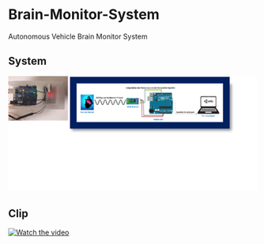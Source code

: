 # Brain-Monitor-System
Autonomous Vehicle Brain Monitor System
## System
![](image/system.png)
## Clip
[![Watch the video](https://mediamodifier.com/blog/wp-content/uploads/2019/09/youtube-player-window-online-mockup-generator-template-2-1024x576.jpeg)](https://www.youtube.com/watch?v=jtP-EtAEDgA&t=00s)
